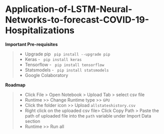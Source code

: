 # Application-of-LSTM-Neural-Networks-to-forecast-COVID-19-Hospitalizations
**Important Pre-requisites**

>*   Upgrade pip <code> pip install --upgrade pip</code>
>*   Keras - <code> pip install keras </code>
>*   Tensorflow - <code> pip install tensorflow </code>
>*   Statsmodels - <code> pip install statsmodels </code>
>*   Google Colaboratory


**Roadmap**

>* Click File > Open Notebook > Upload Tab > select csv file
>* Runtime >> Change Runtime type >> <code>GPU</code>
>* Click the folder icon >> Upload <code>allstateshistory.csv</code>
>* Right click on the uploaded csv file> Click Copy Path > Paste the path of uploaded file into the <code>path</code> variable under Import Data section
>* Runtime >> Run all



